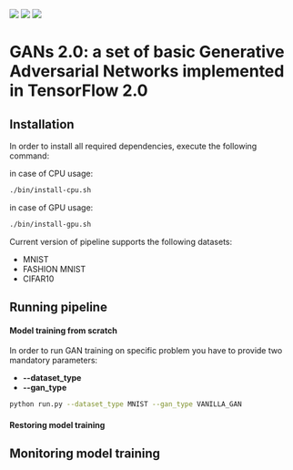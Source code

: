 ![](https://img.shields.io/badge/Python-3.6-blue.svg) ![](https://img.shields.io/badge/TensorFlow-2.0.0-blue.svg) ![](https://img.shields.io/badge/License-MIT-blue.svg)

# GANs 2.0: a set of basic Generative Adversarial Networks implemented in TensorFlow 2.0

## Installation

In order to install all required dependencies, execute the following command:

in case of CPU usage:
```bash
./bin/install-cpu.sh
```

in case of GPU usage:
```bash
./bin/install-gpu.sh
```

Current version of pipeline supports the following datasets:
 * MNIST
 * FASHION MNIST
 * CIFAR10 

## Running pipeline

#### Model training from scratch
In order to run GAN training on specific problem you have to provide two mandatory parameters:
 * **--dataset_type**
 * **--gan_type**
 
```bash
python run.py --dataset_type MNIST --gan_type VANILLA_GAN
```

#### Restoring model training

## Monitoring model training

